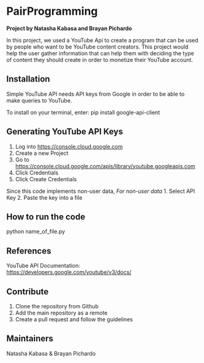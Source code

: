 # PairProgramming

**Project by Natasha Kabasa and Brayan Pichardo**

In this project, we used a YouTube Api to create a program that can be used by people who want to be YouTube content creators.
This project would help the user gather information that can help them with deciding the type of content they should create in
order to monetize their YouTube account.  

## Installation
Simple YouTube API needs API keys from Google in order to be able to make queries to YouTube.

To install on your terminal, enter:
pip install google-api-client

## Generating YouTube API Keys
1. Log into https://console.cloud.google.com
2. Create a new Project
3. Go to https://console.cloud.google.com/apis/library/youtube.googleapis.com
4. Click Credentials
5. Click Create Credentials

Since this code implements non-user data,
*For non-user data*
    1. Select API Key
    2. Paste the key into a file

## How to run the code
python name_of_file.py

## References
YouTube API Documentation: https://developers.google.com/youtube/v3/docs/

## Contribute
1. Clone the repository from Github
2. Add the main repository as a remote
3. Create a pull request and follow the guidelines

## Maintainers
Natasha Kabasa & Brayan Pichardo


